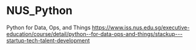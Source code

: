 # NUS_Python
Python for Data, Ops, and Things
https://www.iss.nus.edu.sg/executive-education/course/detail/python--for-data-ops-and-things/stackup---startup-tech-talent-development
